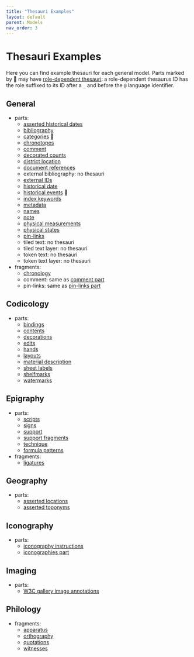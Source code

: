 ```yaml
---
title: "Thesauri Examples"
layout: default
parent: Models
nav_order: 3
---
```


# Thesauri Examples

Here you can find example thesauri for each general model. Parts marked by 🔖 may have [role-dependent thesauri](../thesauri#role-dependent-thesauri): a role-dependent thesaurus ID has the role suffixed to its ID after a `_` and before the `@` language identifier.

## General

- parts:
  - [asserted historical dates]()
  - [bibliography](thesauri/bibliography)
  - [categories](thesauri/categories) 🔖
  - [chronotopes](thesauri/chronotopes)
  - [comment](thesauri/comment)
  - [decorated counts](thesauri/decorated-counts)
  - [district location](thesauri/district-location)
  - [document references](thesauri/doc-references)
  - external bibliography: no thesauri
  - [external IDs](thesauri/external-ids)
  - [historical date](thesauri/historical-date)
  - [historical events](thesauri/historical-events) 🔖
  - [index keywords](thesauri/index-keywords)
  - [metadata](thesauri/metadata)
  - [names](thesauri/names)
  - [note](thesauri/note)
  - [physical measurements](thesauri/physical-measurements)
  - [physical states](thesauri/physical-states)
  - [pin-links](thesauri/pin-links)
  - tiled text: no thesauri
  - tiled text layer: no thesauri
  - token text: no thesauri
  - token text layer: no thesauri
- fragments:
  - [chronology](thesauri/fr.chronology)
  - comment: same as [comment part](thesauri/comment)
  - pin-links: same as [pin-links part](thesauri/pin-links)

## Codicology

- parts:
  - [bindings](thesauri/cod.bindings)
  - [contents](thesauri/cod.contents)
  - [decorations](thesauri/cod.decorations)
  - [edits](thesauri/cod.edits)
  - [hands](thesauri/cod.hands)
  - [layouts](thesauri/cod.layouts)
  - [material description](thesauri/cod.material)
  - [sheet labels](thesauri/cod.sheet-labels)
  - [shelfmarks](thesauri/cod.shelfmarks)
  - [watermarks](thesauri/cod.watermarks)

## Epigraphy

- parts:
  - [scripts](thesauri/epi.scripts)
  - [signs](thesauri/epi.signs)
  - [support](thesauri/epi.support)
  - [support fragments](thesauri/epi.support-frr)
  - [technique](thesauri/epi.technique)
  - [formula patterns](thesauri/epi.formula-patterns)
- fragments:
  - [ligatures](thesauri/fr.epi.ligatures)

## Geography

- parts:
  - [asserted locations](thesauri/geo.asserted-locations)
  - [asserted toponyms](thesauri/geo.asserted-toponyms)

## Iconography

- parts:
  - [iconography instructions](https://github.com/vedph/cadmus-iconography/blob/master/docs/ico-instructions.md)
  - [iconographies part](https://github.com/vedph/cadmus-iconography/blob/master/docs/ico-iconographies.md)

## Imaging

- parts:
  - [W3C gallery image annotations](https://github.com/vedph/cadmus-img/blob/master/docs/w3c-gallery-image-annotations.md)

## Philology

- fragments:
  - [apparatus](thesauri/phi.fr.apparatus)
  - [orthography](thesauri/phi.fr.orthography)
  - [quotations](https://github.com/vedph/cadmus-philology/blob/master/docs/fr.quotations.md)
  - [witnesses](https://github.com/vedph/cadmus-philology/blob/master/docs/fr.witnesses.md)
